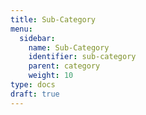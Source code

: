 ```yaml
---
title: Sub-Category
menu:
  sidebar:
    name: Sub-Category
    identifier: sub-category
    parent: category
    weight: 10
type: docs
draft: true 
---
```

